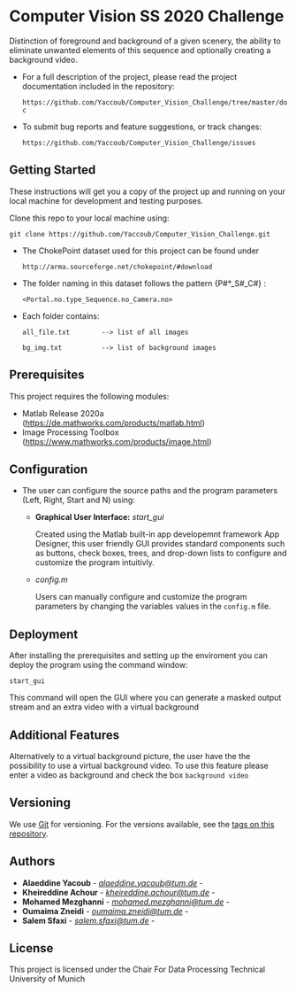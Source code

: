 # Computer Vision SS 2020 Challenge

Distinction  of foreground and background of a given scenery, the ability to eliminate unwanted
elements of this sequence and optionally creating a background video.


 * For a full description of the project, please read the project documentation included
 in the repository:

   ```https://github.com/Yaccoub/Computer_Vision_Challenge/tree/master/doc```

 * To submit bug reports and feature suggestions, or track changes:

     ```https://github.com/Yaccoub/Computer_Vision_Challenge/issues```

Getting Started
-------------
These instructions will get you a copy of the project up and running on your local machine
for development and testing purposes.

Clone this repo to your local machine using:

```
git clone https://github.com/Yaccoub/Computer_Vision_Challenge.git
```

* The ChokePoint dataset used for this project can be found under

    ```http://arma.sourceforge.net/chokepoint/#download```

* The folder naming in this dataset follows the pattern {P#*_S#_C#} :

    ```<Portal.no.type_Sequence.no_Camera.no>```


* Each folder contains:

    ```all_file.txt        --> list of all images```

    ```bg_img.txt          --> list of background images```

Prerequisites
-------------

This project requires the following modules:

 * Matlab Release 2020a     (https://de.mathworks.com/products/matlab.html)
 * Image Processing Toolbox (https://www.mathworks.com/products/image.html)


Configuration
-------------

 * The user can configure the source paths and the program parameters (Left, Right, Start and N) using:

   - **Graphical User Interface:** *start_gui*

     Created using the Matlab built-in app developemnt framework App Designer, this user friendly GUI
      provides standard components such as buttons, check boxes, trees, and drop-down lists
      to configure and customize the program intuitivly.

   - *config.m*

     Users can manually configure and customize the program parameters by changing the variables
     values in the ``config.m`` file.


Deployment
-------------

After installing the prerequisites and setting up the enviroment you
can deploy the program using the command window:
```
start_gui
```

This command will open the GUI where you can generate a masked output
stream and an extra video with a virtual background

Additional Features
-------------

Alternatively to a virtual background picture, the user have the
the possibility to use a virtual background video. To use this feature please enter a
video as background and check the box
``background video``


## Versioning

We use [Git](https://github.com/) for versioning. For the versions available, see the [tags on this repository](https://github.com/Yaccoub/Computer_Vision_Challenge).

## Authors

* **Alaeddine Yacoub** - *alaeddine.yacoub@tum.de* -
* **Kheireddine Achour** - *kheireddine.achour@tum.de* -
* **Mohamed Mezghanni** - *mohamed.mezghanni@tum.de* -
* **Oumaima Zneidi** - *oumaima.zneidi@tum.de* -
* **Salem Sfaxi** - *salem.sfaxi@tum.de* -

## License

This project is licensed under the Chair For Data Processing
Technical University of Munich
